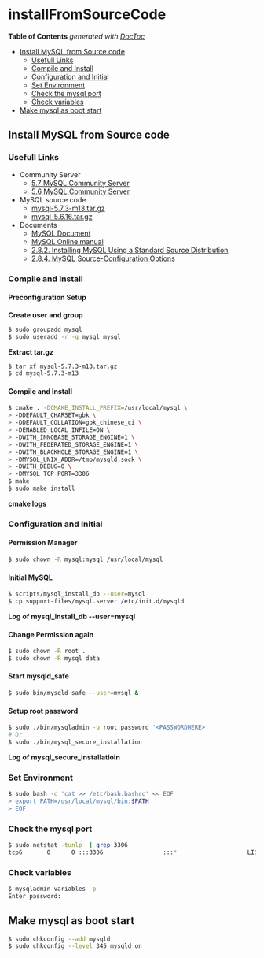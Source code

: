 # installFromSourceCode

**Table of Contents** _generated with_ [_DocToc_](https://github.com/thlorenz/doctoc)

* [Install MySQL from Source code](installfromsourcecode.md#install-mysql-from-source-code)
  * [Usefull Links](installfromsourcecode.md#usefull-links)
  * [Compile and Install](installfromsourcecode.md#compile-and-install)
  * [Configuration and Initial](installfromsourcecode.md#configuration-and-initial)
  * [Set Environment](installfromsourcecode.md#set-environment)
  * [Check the mysql port](installfromsourcecode.md#check-the-mysql-port)
  * [Check variables](installfromsourcecode.md#check-variables)
* [Make mysql as boot start](installfromsourcecode.md#make-mysql-as-boot-start)

## Install MySQL from Source code

### Usefull Links

* Community Server
  * [5.7 MySQL Community Server](http://dev.mysql.com/downloads/mysql/)
  * [5.6 MySQL Community Server](http://dev.mysql.com/downloads/mysql/5.6.html)
* MySQL source code
  * [mysql-5.7.3-m13.tar.gz](http://cdn.mysql.com/Downloads/MySQL-5.7/mysql-5.7.3-m13.tar.gz)
  * [mysql-5.6.16.tar.gz](http://dev.mysql.com/get/Downloads/MySQL-5.6/mysql-5.6.16.tar.gz)
* Documents
  * [MySQL Document](http://dev.mysql.com/doc/)
  * [MySQL Online manual](http://dev.mysql.com/doc/refman/5.7/en/)
  * [2.8.2. Installing MySQL Using a Standard Source Distribution](http://dev.mysql.com/doc/refman/5.7/en/installing-source-distribution.html)
  * [2.8.4. MySQL Source-Configuration Options](http://dev.mysql.com/doc/refman/5.7/en/source-configuration-options.html)

### Compile and Install

#### Preconfiguration Setup

**Create user and group**

```bash
$ sudo groupadd mysql
$ sudo useradd -r -g mysql mysql
```

**Extract tar.gz**

```bash
$ tar xf mysql-5.7.3-m13.tar.gz
$ cd mysql-5.7.3-m13
```

#### Compile and Install

```bash
$ cmake . -DCMAKE_INSTALL_PREFIX=/usr/local/mysql \
> -DDEFAULT_CHARSET=gbk \
> -DDEFAULT_COLLATION=gbk_chinese_ci \
> -DENABLED_LOCAL_INFILE=ON \
> -DWITH_INNOBASE_STORAGE_ENGINE=1 \
> -DWITH_FEDERATED_STORAGE_ENGINE=1 \
> -DWITH_BLACKHOLE_STORAGE_ENGINE=1 \
> -DMYSQL_UNIX_ADDR=/tmp/mysqld.sock \
> -DWITH_DEBUG=0 \
> -DMYSQL_TCP_PORT=3306
$ make
$ sudo make install
```

**cmake logs**

### Configuration and Initial

#### Permission Manager

```bash
$ sudo chown -R mysql:mysql /usr/local/mysql
```

#### Initial MySQL

```bash
$ scripts/mysql_install_db --user=mysql
$ cp support-files/mysql.server /etc/init.d/mysqld
```

**Log of mysql\_install\_db --user=mysql**

#### Change Permission again

```bash
$ sudo chown -R root .
$ sudo chown -R mysql data
```

#### Start mysqld\_safe

```bash
$ sudo bin/mysqld_safe --user=mysql &
```

#### Setup root password

```bash
$ sudo ./bin/mysqladmin -u root password '<PASSWORDHERE>'
# Or
$ sudo ./bin/mysql_secure_installation
```

**Log of mysql\_secure\_installatioin**

### Set Environment

```bash
$ sudo bash -c 'cat >> /etc/bash.bashrc' << EOF
> export PATH=/usr/local/mysql/bin:$PATH
> EOF
```

### Check the mysql port

```bash
$ sudo netstat -tunlp  | grep 3306
tcp6       0      0 :::3306                 :::*                    LISTEN      21712/mysqld
```

### Check variables

```bash
$ mysqladmin variables -p
Enter password:
```

## Make mysql as boot start

```bash
$ sudo chkconfig --add mysqld
$ sudo chkconfig --level 345 mysqld on
```

